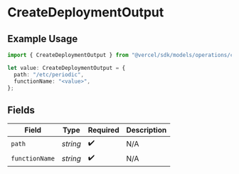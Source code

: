 # CreateDeploymentOutput

## Example Usage

```typescript
import { CreateDeploymentOutput } from "@vercel/sdk/models/operations/createdeployment.js";

let value: CreateDeploymentOutput = {
  path: "/etc/periodic",
  functionName: "<value>",
};
```

## Fields

| Field              | Type               | Required           | Description        |
| ------------------ | ------------------ | ------------------ | ------------------ |
| `path`             | *string*           | :heavy_check_mark: | N/A                |
| `functionName`     | *string*           | :heavy_check_mark: | N/A                |